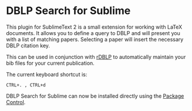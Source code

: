 # DBLP Search for Sublime

This plugin for SublimeText 2 is a small extension for working with  LaTeX
documents. It allows you to define a query to DBLP and will present  you with a
list of matching papers. Selecting a paper will insert the necessary DBLP
citation key.

This can be used in conjunction with [rDBLP][dblp] to automatically maintain
your bib files for your current publication.

The current keyboard shortcut is:

	CTRL+. , CTRL+d

DBLP Search for Sublime can now be installed directly using the [Package Control][pc].

[dblp]: https://github.com/grundprinzip/dblp
[pc]: http://wbond.net/sublime_packages/package_control

